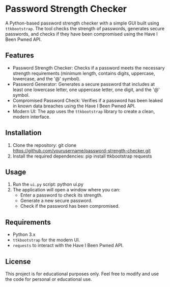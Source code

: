 # Password Strength Checker
A Python-based password strength checker with a simple GUI built using `ttkbootstrap`. The tool checks the strength of passwords, generates secure passwords, and checks if they have been compromised using the Have I Been Pwned API.

## Features
- Password Strength Checker: Checks if a password meets the necessary strength requirements (minimum length, contains digits, uppercase, lowercase, and the '@' symbol).
- Password Generator: Generates a secure password that includes at least one lowercase letter, one uppercase letter, one digit, and the '@' symbol.
- Compromised Password Check: Verifies if a password has been leaked in known data breaches using the Have I Been Pwned API.
- Modern UI: The app uses the `ttkbootstrap` library to create a clean, modern interface.

## Installation
1. Clone the repository:
   git clone https://github.com/yourusername/password-strength-checker.git
2. Install the required dependencies: 
   pip install ttkbootstrap requests


## Usage
1. Run the `ui.py` script: python ui.py
2. The application will open a window where you can:
   - Enter a password to check its strength.
   - Generate a new secure password.
   - Check if the password has been compromised.

## Requirements
- Python 3.x
- `ttkbootstrap` for the modern UI.
- `requests` to interact with the Have I Been Pwned API.

## License
This project is for educational purposes only. Feel free to modify and use the code for personal or educational use.